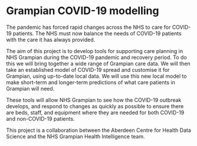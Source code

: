 # Grampian COVID-19 modelling

The pandemic has forced rapid changes across the NHS to care for COVID-19 patients. The NHS must now balance the needs of COVID-19 patients with the care it has always provided.

The aim of this project is to develop tools for supporting care planning in NHS Grampian during the COVID-19 pandemic and recovery period. To do this we will bring together a wide range of Grampian care data. We will then take an established model of COVID-19 spread and customise it for Grampian, using up-to-date local data. We will use this new local model to make short-term and longer-term predictions of what care patients in Grampian will need.

These tools will allow NHS Grampian to see how the COVID-19 outbreak develops, and respond to changes as quickly as possible to ensure there are beds, staff, and equipment where they are needed for both COVID-19 and non-COVID-19 patients.

This project is a collaboration between the Aberdeen Centre for Health Data Science and the NHS Grampian Health Intelligence team. 
